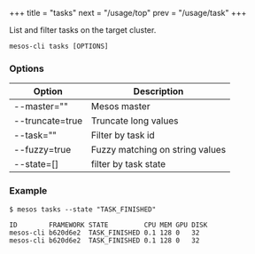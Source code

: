 +++
title = "tasks"
next = "/usage/top"
prev = "/usage/task"
+++

List and filter tasks on the target cluster.

    mesos-cli tasks [OPTIONS]

### Options

Option | Description
--- | ---
--master=""    |    Mesos master
--truncate=true|   Truncate long values
--task=""      |  Filter by task id
--fuzzy=true   | Fuzzy matching on string values
--state=[]     |filter by task state



### Example

    $ mesos tasks --state "TASK_FINISHED"

    ID        FRAMEWORK STATE         CPU MEM GPU DISK
    mesos-cli b620d6e2  TASK_FINISHED 0.1 128 0   32  
    mesos-cli b620d6e2  TASK_FINISHED 0.1 128 0   32  



